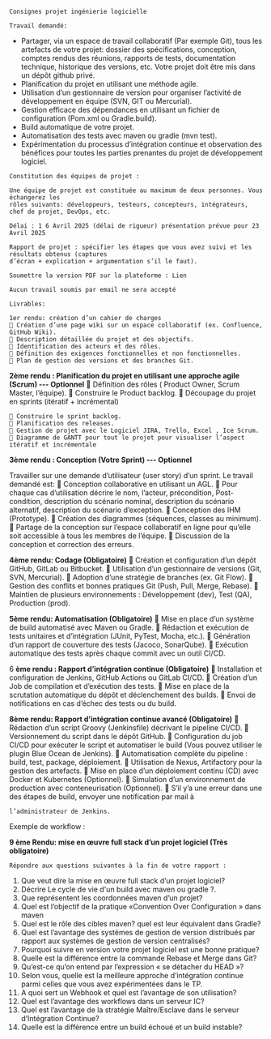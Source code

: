 ```
Consignes projet ingénierie logicielle
```
```
Travail demandé:
```
- Partager, via un espace de travail collaboratif (Par exemple Git), tous les artefacts de
    votre projet: dossier des spécifications, conception, comptes rendus des réunions,
    rapports de tests, documentation technique, historique des versions, etc. Votre projet
    doit être mis dans un dépôt github privé.
- Planification du projet en utilisant une méthode agile.
- Utilisation d’un gestionnaire de version pour organiser l’activité de développement en
    équipe (SVN, GIT ou Mercurial).
- Gestion efficace des dépendances en utilisant un fichier de configuration (Pom.xml ou
    Gradle.build).
- Build automatique de votre projet.
- Automatisation des tests avec maven ou gradle (mvn test).
- Expérimentation du processus d’intégration continue et observation des bénéfices
    pour toutes les parties prenantes du projet de développement logiciel.

```
Constitution des équipes de projet :
```
```
Une équipe de projet est constituée au maximum de deux personnes. Vous échangerez les
rôles suivants: développeurs, testeurs, concepteurs, intégrateurs, chef de projet, DevOps, etc.
```
```
Délai : 1 6 Avril 2025 (délai de rigueur) présentation prévue pour 23 Avril 2025
```
```
Rapport de projet : spécifier les étapes que vous avez suivi et les résultats obtenus (captures
d’écran + explication + argumentation s’il le faut).
```
```
Soumettre la version PDF sur la plateforme : Lien
```
```
Aucun travail soumis par email ne sera accepté
```
```
Livrables:
```
```
1er rendu: création d’un cahier de charges
 Création d’une page wiki sur un espace collaboratif (ex. Confluence, GitHub Wiki).
 Description détaillée du projet et des objectifs.
 Identification des acteurs et des rôles.
 Définition des exigences fonctionnelles et non fonctionnelles.
 Plan de gestion des versions et des branches Git.
```
**2ème rendu : Planification du projet en utilisant une approche agile (Scrum) --- Optionnel**
 Définition des rôles ( Product Owner, Scrum Master, l’équipe).
 Construire le Product backlog.
 Découpage du projet en sprints (itératif + incrémental)


```
 Construire le sprint backlog.
 Planification des releases.
 Gestion de projet avec le Logiciel JIRA, Trello, Excel , Ice Scrum.
 Diagramme de GANTT pour tout le projet pour visualiser l’aspect itératif et incrémentale
```
**3ème rendu : Conception (Votre Sprint) --- Optionnel**

Travailler sur une demande d’utilisateur (user story) d’un sprint. Le travail demandé est:
 Conception collaborative en utilisant un AGL.
 Pour chaque cas d’utilisation décrire le nom, l’acteur, précondition, Post- condition,
description du scénario nominal, description du scénario alternatif, description du
scénario d’exception.
 Conception des IHM (Prototype).
 Création des diagrammes (séquences, classes au minimum).
 Partage de la conception sur l’espace collaboratif en ligne pour qu’elle soit accessible à
tous les membres de l’équipe.
 Discussion de la conception et correction des erreurs.

**4ème rendu: Codage (Obligatoire)**
 Création et configuration d’un dépôt GitHub, GitLab ou Bitbucket.
 Utilisation d’un gestionnaire de versions (Git, SVN, Mercurial).
 Adoption d’une stratégie de branches (ex. Git Flow).
 Gestion des conflits et bonnes pratiques Git (Push, Pull, Merge, Rebase).
 Maintien de plusieurs environnements : Développement (dev), Test (QA), Production
(prod).

**5ème rendu: Automatisation (Obligatoire)**
 Mise en place d’un système de build automatisé avec Maven ou Gradle.
 Rédaction et exécution de tests unitaires et d’intégration (JUnit, PyTest, Mocha, etc.).
 Génération d’un rapport de couverture des tests (Jacoco, SonarQube).
 Exécution automatique des tests après chaque commit avec un outil CI/CD.

6 **ème rendu : Rapport d’intégration continue (Obligatoire)**
 Installation et configuration de Jenkins, GitHub Actions ou GitLab CI/CD.
 Création d’un Job de compilation et d’exécution des tests.
 Mise en place de la scrutation automatique du dépôt et déclenchement des builds.
 Envoi de notifications en cas d’échec des tests ou du build.

**8ème rendu: Rapport d’intégration continue avancé (Obligatoire)**
 Rédaction d’un script Groovy (Jenkinsfile) décrivant le pipeline CI/CD.
 Versionnement du script dans le dépôt GitHub.
 Configuration du job CI/CD pour exécuter le script et automatiser le build (Vous pouvez
utiliser le plugin Blue Ocean de Jenkins).
 Automatisation complète du pipeline : build, test, package, déploiement.
 Utilisation de Nexus, Artifactory pour la gestion des artefacts.
 Mise en place d’un déploiement continu (CD) avec Docker et Kubernetes (Optionnel).
 Simulation d’un environnement de production avec conteneurisation (Optionnel).
 S’il y’a une erreur dans une des étapes de build, envoyer une notification par mail à


```
l’administrateur de Jenkins.
```
Exemple de workflow :

**9 ème Rendu: mise en œuvre full stack d’un projet logiciel (Très obligatoire)**

```
Répondre aux questions suivantes à la fin de votre rapport :
```
1. Que veut dire la mise en œuvre full stack d’un projet logiciel?
2. Décrire Le cycle de vie d'un build avec maven ou gradle ?.
3. Que représentent les coordonnées maven d’un projet?
4. Quel est l’objectif de la pratique «Convention Over Configuration » dans maven
5. Quel est le rôle des cibles maven? quel est leur équivalent dans Gradle?
6. Quel est l’avantage des systèmes de gestion de version distribués par rapport aux
    systèmes de gestion de version centralisés?
7. Pourquoi suivre en version votre projet logiciel est une bonne pratique?
8. Quelle est la différence entre la commande Rebase et Merge dans Git?
9. Qu’est-ce qu’on entend par l’expression « se détacher du HEAD »?
10. Selon vous, quelle est la meilleure approche d’intégration continue parmi celles que
    vous avez expérimentées dans le TP.
11. A quoi sert un Webhook et quel est l’avantage de son utilisation?
12. Quel est l’avantage des workflows dans un serveur IC?
13. Quel est l’avantage de la stratégie Maître/Esclave dans le serveur d’Intégration
    Continue?
14. Quelle est la différence entre un build échoué et un build instable?



